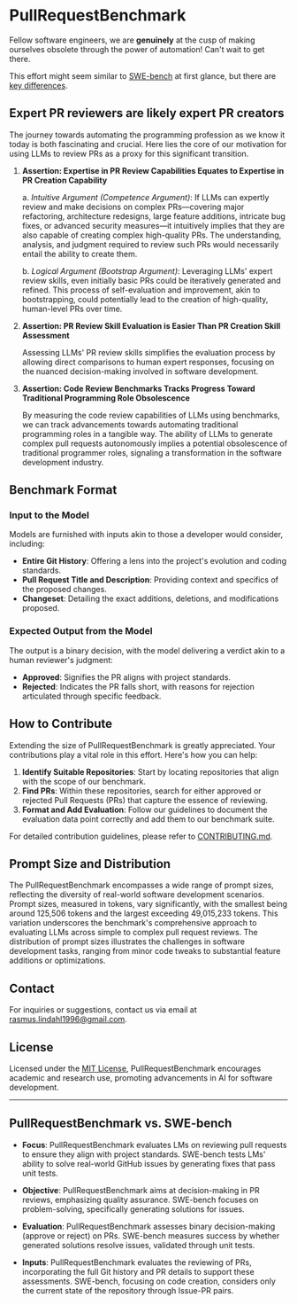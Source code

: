 # PullRequestBenchmark

Fellow software engineers, we are **genuinely** at the cusp of making ourselves obsolete through the power of automation! Can't wait to get there.

This effort might seem similar to [SWE-bench](https://www.swebench.com/) at first glance, but there are [key differences](#PullRequestBenchmark-vs-SWE-bench).

## Expert PR reviewers are likely expert PR creators

The journey towards automating the programming profession as we know it today is both fascinating and crucial. Here lies the core of our motivation for using LLMs to review PRs as a proxy for this significant transition.

1. **Assertion: Expertise in PR Review Capabilities Equates to Expertise in PR Creation Capability**

    a. *Intuitive Argument (Competence Argument)*: If LLMs can expertly review and make decisions on complex PRs—covering major refactoring, architecture redesigns, large feature additions, intricate bug fixes, or advanced security measures—it intuitively implies that they are also capable of creating complex high-quality PRs. The understanding, analysis, and judgment required to review such PRs would necessarily entail the ability to create them.

    b. *Logical Argument (Bootstrap Argument)*: Leveraging LLMs' expert review skills, even initially basic PRs could be iteratively generated and refined. This process of self-evaluation and improvement, akin to bootstrapping, could potentially lead to the creation of high-quality, human-level PRs over time.

2. **Assertion: PR Review Skill Evaluation is Easier Than PR Creation Skill Assessment**

    Assessing LLMs' PR review skills simplifies the evaluation process by allowing direct comparisons to human expert responses, focusing on the nuanced decision-making involved in software development.

3. **Assertion: Code Review Benchmarks Tracks Progress Toward Traditional Programming Role Obsolescence**

    By measuring the code review capabilities of LLMs using benchmarks, we can track advancements towards automating traditional programming roles in a tangible way. The ability of LLMs to generate complex pull requests autonomously implies a potential obsolescence of traditional programmer roles, signaling a transformation in the software development industry.

## Benchmark Format

### Input to the Model

Models are furnished with inputs akin to those a developer would consider, including:

- **Entire Git History**: Offering a lens into the project's evolution and coding standards.
- **Pull Request Title and Description**: Providing context and specifics of the proposed changes.
- **Changeset**: Detailing the exact additions, deletions, and modifications proposed.

### Expected Output from the Model

The output is a binary decision, with the model delivering a verdict akin to a human reviewer's judgment:

- **Approved**: Signifies the PR aligns with project standards.
- **Rejected**: Indicates the PR falls short, with reasons for rejection articulated through specific feedback.

## How to Contribute

Extending the size of PullRequestBenchmark is greatly appreciated. Your contributions play a vital role in this effort. Here's how you can help:

1. **Identify Suitable Repositories**: Start by locating repositories that align with the scope of our benchmark.
2. **Find PRs**: Within these repositories, search for either approved or rejected Pull Requests (PRs) that capture the essence of reviewing.
3. **Format and Add Evaluation**: Follow our guidelines to document the evaluation data point correctly and add them to our benchmark suite.

For detailed contribution guidelines, please refer to [CONTRIBUTING.md](CONTRIBUTING.md).

## Prompt Size and Distribution

The PullRequestBenchmark encompasses a wide range of prompt sizes, reflecting the diversity of real-world software development scenarios. Prompt sizes, measured in tokens, vary significantly, with the smallest being around 125,506 tokens and the largest exceeding 49,015,233 tokens. This variation underscores the benchmark's comprehensive approach to evaluating LLMs across simple to complex pull request reviews. The distribution of prompt sizes illustrates the challenges in software development tasks, ranging from minor code tweaks to substantial feature additions or optimizations.

## Contact

For inquiries or suggestions, contact us via email at rasmus.lindahl1996@gmail.com.

## License

Licensed under the [MIT License](LICENSE), PullRequestBenchmark encourages academic and research use, promoting advancements in AI for software development.

-------------------------------------

## PullRequestBenchmark vs. SWE-bench

- **Focus**: PullRequestBenchmark evaluates LMs on reviewing pull requests to ensure they align with project standards. SWE-bench tests LMs' ability to solve real-world GitHub issues by generating fixes that pass unit tests.
  
- **Objective**: PullRequestBenchmark aims at decision-making in PR reviews, emphasizing quality assurance. SWE-bench focuses on problem-solving, specifically generating solutions for issues.

- **Evaluation**: PullRequestBenchmark assesses binary decision-making (approve or reject) on PRs. SWE-bench measures success by whether generated solutions resolve issues, validated through unit tests.

- **Inputs**: PullRequestBenchmark evaluates the reviewing of PRs, incorporating the full Git history and PR details to support these assessments. SWE-bench, focusing on code creation, considers only the current state of the repository through Issue-PR pairs.